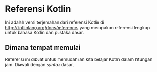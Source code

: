 # Referensi Kotlin

Ini adalah versi terjemahan dari referensi Kotlin di http://kotlinlang.org/docs/reference/ yang merupakan referensi lengkap untuk bahasa Kotlin dan pustaka dasar.

## Dimana tempat memulai

Referensi ini dibuat untuk memudahkan kita belajar Kotlin dalam hitungan jam. Diawali dengan *syntax* dasar, 

